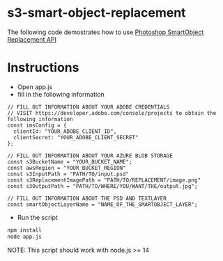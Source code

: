 # s3-smart-object-replacement
The following code demostrates how to use <a href="https://developer.adobe.com/photoshop/photoshop-api-docs/api/#operation/smartObject">Photoshop SmartObject Replacement API</a>

# Instructions
* Open app.js
* fill in the following information
```node
// FILL OUT INFORMATION ABOUT YOUR ADOBE CREDENTIALS
// VISIT https://developer.adobe.com/console/projects to obtain the following information
const imsConfig = {
  clientId: "YOUR_ADOBE_CLIENT_ID",
  clientSecret: "YOUR_ADOBE_CLIENT_SECRET"
};

// FILL OUT INFORMATION ABOUT YOUR AZURE BLOB STORAGE
const s3BucketName = "YOUR_BUCKET_NAME";
const awsRegion = "YOUR_BUCKET_REGION"
const s3InputPath = "PATH/TO/input.psd"
const s3ReplacementImagePath = "PATH/TO/REPLACEMENT/image.png"
const s3OutputPath = "PATH/TO/WHERE/YOU/WANT/THE/output.jpg";

// FILL OUT INFORMATION ABOUT THE PSD AND TEXTLAYER
const smartObjectLayerName = "NAME_OF_THE_SMARTOBJECT_LAYER";
```
* Run the script
```bash
npm install
node app.js
```
NOTE: This script should work with node.js >= 14
